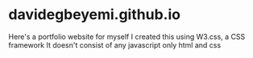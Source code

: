 # davidegbeyemi.github.io
Here's a portfolio website for myself
I created this using W3.css, a CSS framework
It doesn't consist of any javascript only html and css
